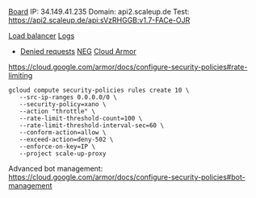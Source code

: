 [Board](https://miro.com/app/board/uXjVMfuZOms=/)
IP: 34.149.41.235
Domain: api2.scaleup.de
Test: https://api2.scaleup.de/api:sVzRHGGB:v1.7-FACe-OJR

[Load balancer](https://console.cloud.google.com/net-services/loadbalancing/details/http/proxy?project=scale-up-proxy&orgonly=true&supportedpurview=project)
[Logs](https://console.cloud.google.com/logs/query;query=resource.type%3D%22http_load_balancer%22;timeRange=PT1H?orgonly=true&project=scale-up-proxy&supportedpurview=project)
- [Denied requests](https://console.cloud.google.com/logs/query;query=resource.type%3D%22http_load_balancer%22%0AjsonPayload.enforcedSecurityPolicy.outcome%3D%22DENY%22;timeRange=PT1H?orgonly=true&project=scale-up-proxy&supportedpurview=project)
[NEG](https://console.cloud.google.com/compute/networkendpointgroups/global/api-scaleup-de/details?project=scale-up-proxy&orgonly=true&supportedpurview=project)
[Cloud Armor](https://console.cloud.google.com/net-security/securitypolicies/details/xano?project=scale-up-proxy&orgonly=true&supportedpurview=project)


https://cloud.google.com/armor/docs/configure-security-policies#rate-limiting
```
gcloud compute security-policies rules create 10 \
   --src-ip-ranges 0.0.0.0/0 \
   --security-policy=xano \
   --action "throttle" \
   --rate-limit-threshold-count=100 \
   --rate-limit-threshold-interval-sec=60 \
   --conform-action=allow \
   --exceed-action=deny-502 \
   --enforce-on-key=IP \
   --project scale-up-proxy
```


Advanced bot management:
https://cloud.google.com/armor/docs/configure-security-policies#bot-management